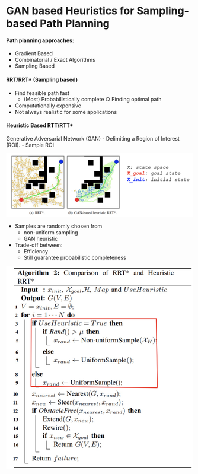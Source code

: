 # GAN based Heuristics for Sampling-based Path Planning

#### Path planning approaches:
- Gradient Based
- Combinatorial / Exact Algorithms
- Sampling Based

#### RRT/RRT* (Sampling based)
- Find feasible path fast
    - (Most) Probabilistically complete ○ Finding optimal path
- Computationally expensive
- Not always realistic for some applications

#### Heuristic Based RTT/RTT*
Generative Adversarial Network (GAN)
    - Delimiting a Region of Interest (ROI).
    - Sample ROI

![image info](./images/example.png)

* Samples are randomly chosen from
    - non-uniform sampling
    - GAN heuristic
* Trade-off between:
    - Efficiency
    - Still guarantee probabilistic completeness

![image info](./images/algo.png)
